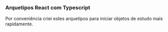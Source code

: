 ### Arquetipos React com Typescript

Por conveniência criei estes arquetipos para iniciar objetos de estudo mais rapidamente.
